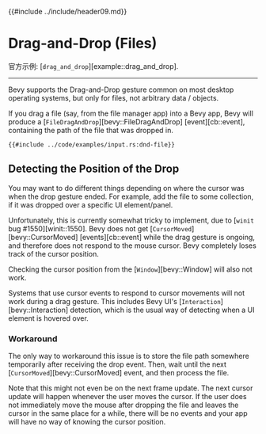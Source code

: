 {{#include ../include/header09.md}}

# Drag-and-Drop (Files)

官方示例:
[`drag_and_drop`][example::drag_and_drop].

---

Bevy supports the Drag-and-Drop gesture common on most desktop operating
systems, but only for files, not arbitrary data / objects.

If you drag a file (say, from the file manager app) into a Bevy app, Bevy
will produce a [`FileDragAndDrop`][bevy::FileDragAndDrop] [event][cb::event],
containing the path of the file that was dropped in.

```rust,no_run,noplayground
{{#include ../code/examples/input.rs:dnd-file}}
```

## Detecting the Position of the Drop

You may want to do different things depending on where the cursor was when the
drop gesture ended. For example, add the file to some collection, if it was
dropped over a specific UI element/panel.

Unfortunately, this is currently somewhat tricky to implement, due to [`winit`
bug #1550][winit::1550]. Bevy does not get [`CursorMoved`][bevy::CursorMoved]
[events][cb::event] while the drag gesture is ongoing, and therefore does not
respond to the mouse cursor. Bevy completely loses track of the cursor position.

Checking the cursor position from the [`Window`][bevy::Window] will also not work.

Systems that use cursor events to respond to cursor movements will not work
during a drag gesture. This includes Bevy UI's [`Interaction`][bevy::Interaction]
detection, which is the usual way of detecting when a UI element is hovered over.

### Workaround

The only way to workaround this issue is to store the file path somewhere
temporarily after receiving the drop event. Then, wait until the next
[`CursorMoved`][bevy::CursorMoved] event, and then process the file.

Note that this might not even be on the next frame update. The next cursor
update will happen whenever the user moves the cursor. If the user does not
immediately move the mouse after dropping the file and leaves the cursor in the
same place for a while, there will be no events and your app will have no way of
knowing the cursor position.
